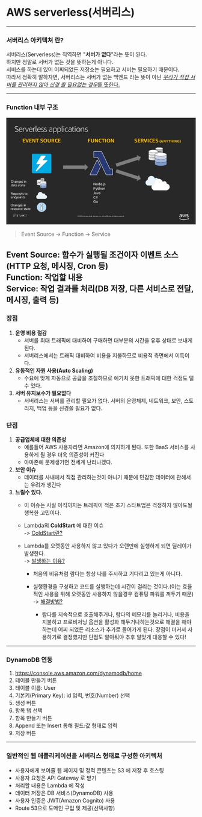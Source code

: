 # AWS serverless(서버리스)

---
### 서버리스 아키텍쳐 란?
서버리스(Serverless)는 직역하면 "__서버가 없다__"라는 뜻이 된다.<br/>
하지만 정말로 서버가 없는 것을 뜻하는게 아니다.<br/> 서비스를 하는데 있어 어찌되었든 저장소는 필요하고 서버는 필요하기 때문이다.<br/>
따라서 정확히 말하자면, 서버리스는 서버가 없는 백엔드 라는 뜻이 아닌 <ins>*우리가 직접 서버를 관리하지 않아 신경 쓸 필요없는 경우*<ins>를 뜻한다.

---
### Function 내부 구조
![img.png](commons/image/img.png)
> Event Source -> Function -> Service

Event Source: 함수가 실행될 조건이자 이벤트 소스 (HTTP 요청, 메시징, Cron 등)<br/>
Function: 작업할 내용<br/>
Service: 작업 결과를 처리(DB 저장, 다른 서비스로 전달, 메시징, 출력 등)
---
### 장점
1. __운영 비용 절감__<br/>
   * 서버를 최대 트래픽에 대비하여 구매하면 대부분의 시간을 유휴 상태로 보내게 된다.<br/>
   * 서버리스에서는 트래픽 대비하여 비용을 지불하므로 비용적 측면에서 이득이다.
2. __유동적인 자원 사용(Auto Scaling)__<br/>
    * 수요에 맞게 자동으로 공급을 조절하므로 예기치 못한 트래픽에 대한 걱정도 덜 수 있다.
3. __서버 유지보수가 필요없다__<br/>
    * 서버리스는 서버를 관리할 필요가 없다. 서버의 운영체제, 네트워크, 보안, 스토리지, 백업 등을 신경쓸 필요가 없다.
### 단점
1. __공급업체에 대한 의존성__<br/>
    * 예를들어 AWS 사용자라면 Amazon에 의지하게 된다. 또한 BaaS 서비스를 사용하게 될 경우 더욱 의존성이 커진다<br/>
    * 아마존에 문제생기면 전세계 난리나겠다.
2. __보안 이슈__<br/>
    * 데이터를 사내에서 직접 관리하는것이 아니기 때문에 민감한 데이터에 관해서는 우려가 생긴다<br/>
3. __느릴수 있다.__<br/>
    * 이 이슈는 사실 아직까지는 트래픽이 적은 초기 스타트업은 걱정하지 않아도될 행복한 고민이다.<br/>
    * Lambda의 __ColdStart__ 에 대한 이슈<br/>
    -> <ins>ColdStart란?<ins><br/>
    * Lambda를 오랫동안 사용하지 않고 있다가 오랜만에 실행하게 되면 딜레이가 발생한다.<br/>
    -> <ins>발생하는 이유?<ins><br/>

      * 처음의 비유처럼 람다는 항상 나를 주시하고 기다리고 있는게 아니다.<br/>
      * 실행환경을 구성하고 코드를 실행하는데 시간이 걸리는 것이다.(이는 효율적인 사용을 위해 오랫동안 사용하지 않을경우 컴퓨팅 파워를 꺼두기 때문)<br/>
      -> <ins>해결방법?<ins><br/>
    
        * 람다를 지속적으로 호출해주거나, 람다의 메모리를 늘리거나, 비용을 지불하고 프로비저닝 옵션을 활성화 해두거나하는것으로 해결을 해야하는데 어찌 되었든 리소스가 추가로 들어가게 된다.
        장점이 더커서 사용하기로 결정했지만 단점도 알아둬야 추후 알맞게 대응할 수 있다!

---

### DynamoDB 연동<br/>
1. https://console.aws.amazon.com/dynamodb/home
2. 테이블 만들기 버튼<br/>
3. 테이블 이름: User<br/>
4. 기본키(Primary Key): id 입력, 번호(Number) 선택<br/>
5. 생성 버튼<br/>
6. 항목 탭 선택<br/>
7. 항목 만들기 버튼<br/>
8. Append 또는 Insert 통해 필드:값 형태로 입력<br/>
9. 저장 버튼<br/>
---

### 일반적인 웹 애플리케이션을 서버리스 형태로 구성한 아키텍처
* 사용자에게 보여줄 웹 페이지 및 정적 콘텐츠는 S3 에 저장 후 호스팅
* 사용자 요청은 API Gateway 로 받기
* 처리할 내용은 Lambda 에 작성
* 데이터 저장은 DB 서비스(DynamoDB) 사용
* 사용자 인증은 JWT(Amazon Cognito) 사용
* Route 53으로 도메인 구입 및 제공(선택사항)
